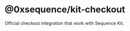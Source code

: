 @0xsequence/kit-checkout
==========================
 
Official checkout integration that work with Sequence Kit.